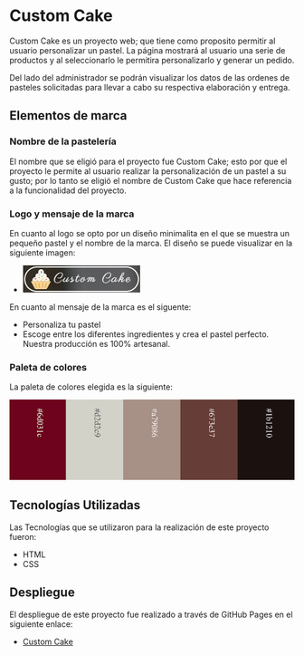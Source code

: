 # Custom Cake

Custom Cake es un proyecto web; que tiene como proposito
permitir al usuario personalizar un pastel. La página mostrará al usuario
una serie de productos y al seleccionarlo le permitira personalizarlo y generar un pedido.

Del lado del administrador se podrán visualizar los datos de las ordenes de pasteles solicitadas para llevar a cabo
su respectiva elaboración y entrega.


## Elementos de marca
### Nombre de la pastelería
El nombre que se eligió para el proyecto fue Custom Cake; esto por que el proyecto le permite al
usuario realizar la personalización de un pastel a su gusto; por lo tanto se eligió el nombre de Custom Cake que hace referencia a la funcionalidad del proyecto.
### Logo y mensaje de la marca
En cuanto al logo se opto por un diseño minimalita en el que se muestra un pequeño pastel y el nombre de la marca.
El diseño se puede visualizar en la siguiente imagen:
- ![Logo](https://github.com/yomidev/Custom-Cake-LaunchX/blob/main/img/logo.jpg?raw=true)

En cuanto al mensaje de la marca es el siguente:
- Personaliza tu pastel
- Escoge entre los diferentes ingredientes y crea el pastel perfecto. Nuestra producción es 100% artesanal.
### Paleta de colores
La paleta de colores elegida es la siguiente:  

![Paleta de Colores](https://github.com/yomidev/Custom-Cake-LaunchX/blob/main/img/custom%20cake.png?raw=true)

## Tecnologías Utilizadas
Las Tecnologías que se utilizaron para la realización de este proyecto fueron:
- HTML
- CSS

## Despliegue
El despliegue de este proyecto fue realizado a través de GitHub Pages en el siguiente enlace:
- [Custom Cake](https://yomidev.github.io/Custom-Cake-LaunchX/)